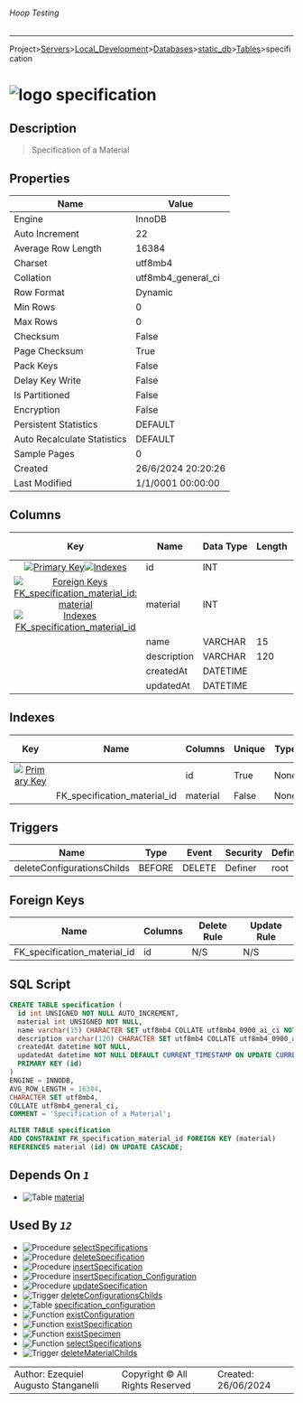 ###### Hoop Testing
___
Project>[Servers](../../../../Servers.md)>[Local_Development](../../../Local_Development.md)>[Databases](../../Databases.md)>[static_db](../static_db.md)>[Tables](Tables.md)>specification


# ![logo](../../../../../Images/table64.svg) specification

## <a name="#Description"></a>Description
> Specification of a Material
## <a name="#Properties"></a>Properties
|Name|Value|
|---|---|
|Engine|InnoDB|
|Auto Increment|22|
|Average Row Length|16384|
|Charset|utf8mb4|
|Collation|utf8mb4_general_ci|
|Row Format|Dynamic|
|Min Rows|0|
|Max Rows|0|
|Checksum|False|
|Page Checksum|True|
|Pack Keys|False|
|Delay Key Write|False|
|Is Partitioned|False|
|Encryption|False|
|Persistent Statistics|DEFAULT|
|Auto Recalculate Statistics|DEFAULT|
|Sample Pages|0|
|Created|26/6/2024 20:20:26|
|Last Modified|1/1/0001 00:00:00|


## <a name="#Columns"></a>Columns
|Key|Name|Data Type|Length|Precision|Scale|Unsigned|Zerofill|Binary|Not Null|Auto Increment|Default|Virtual|Invisible|Description|
|:---:|---|---|---|---|---|---|---|---|---|---|---|---|---|---|
|[![Primary Key ](../../../../../Images/primarykey.svg)](#Indexes)[![Indexes ](../../../../../Images/index.svg)](#Indexes)|id|INT||11||True|False|False|True|True||False|False||
|[![Foreign Keys FK_specification_material_id: material](../../../../../Images/foreignkey.svg)](#ForeignKeys)[![Indexes FK_specification_material_id](../../../../../Images/index.svg)](#Indexes)|material|INT||11||True|False|False|True|False||False|False||
||name|VARCHAR|15|||False|False|False|True|False||False|False||
||description|VARCHAR|120|||False|False|False|True|False|'Sin Descripción'|False|False||
||createdAt|DATETIME||0||False|False|False|True|False||False|False||
||updatedAt|DATETIME||0||False|False|False|True|False|CURRENT_TIMESTAMP|False|False||

## <a name="#Indexes"></a>Indexes
|Key|Name|Columns|Unique|Type|Key Lengths|
|:---:|---|---|---|---|---|
|[![Primary Key ](../../../../../Images/primarykey.svg)](#Indexes)||id|True|None|0|
||FK_specification_material_id|material|False|None|0|

## <a name="#Triggers"></a>Triggers
|Name|Type|Event|Security|Definer|
|---|---|---|---|---|
|deleteConfigurationsChilds|BEFORE|DELETE|Definer|root|

## <a name="#ForeignKeys"></a>Foreign Keys
|Name|Columns|Delete Rule|Update Rule|
|---|---|---|---|
|FK_specification_material_id|id|N/S|N/S|

## <a name="#SqlScript"></a>SQL Script
```SQL
CREATE TABLE specification (
  id int UNSIGNED NOT NULL AUTO_INCREMENT,
  material int UNSIGNED NOT NULL,
  name varchar(15) CHARACTER SET utf8mb4 COLLATE utf8mb4_0900_ai_ci NOT NULL,
  description varchar(120) CHARACTER SET utf8mb4 COLLATE utf8mb4_0900_ai_ci NOT NULL DEFAULT 'Sin Descripción',
  createdAt datetime NOT NULL,
  updatedAt datetime NOT NULL DEFAULT CURRENT_TIMESTAMP ON UPDATE CURRENT_TIMESTAMP,
  PRIMARY KEY (id)
)
ENGINE = INNODB,
AVG_ROW_LENGTH = 16384,
CHARACTER SET utf8mb4,
COLLATE utf8mb4_general_ci,
COMMENT = 'Specification of a Material';

ALTER TABLE specification
ADD CONSTRAINT FK_specification_material_id FOREIGN KEY (material)
REFERENCES material (id) ON UPDATE CASCADE;
```

## <a name="#DependsOn"></a>Depends On _`1`_
- ![Table](../../../../../Images/table.svg) [material](material.md)


## <a name="#UsedBy"></a>Used By _`12`_
- ![Procedure](../../../../../Images/procedure.svg) [selectSpecifications](../Procedures/selectSpecifications.md)
- ![Procedure](../../../../../Images/procedure.svg) [deleteSpecification](../Procedures/deleteSpecification.md)
- ![Procedure](../../../../../Images/procedure.svg) [insertSpecification](../Procedures/insertSpecification.md)
- ![Procedure](../../../../../Images/procedure.svg) [insertSpecification_Configuration](../Procedures/insertSpecification_Configuration.md)
- ![Procedure](../../../../../Images/procedure.svg) [updateSpecification](../Procedures/updateSpecification.md)
- ![Trigger](../../../../../Images/trigger.svg) [deleteConfigurationsChilds](../Triggers/deleteConfigurationsChilds.md)
- ![Table](../../../../../Images/table.svg) [specification_configuration](specification_configuration.md)
- ![Function](../../../../../Images/function.svg) [existConfiguration](../Functions/existConfiguration.md)
- ![Function](../../../../../Images/function.svg) [existSpecification](../Functions/existSpecification.md)
- ![Function](../../../../../Images/function.svg) [existSpecimen](../Functions/existSpecimen.md)
- ![Function](../../../../../Images/function.svg) [selectSpecifications](../Functions/selectSpecifications.md)
- ![Trigger](../../../../../Images/trigger.svg) [deleteMaterialChilds](../Triggers/deleteMaterialChilds.md)


||||
|---|---|---|
|Author: Ezequiel Augusto Stanganelli|Copyright © All Rights Reserved|Created: 26/06/2024|